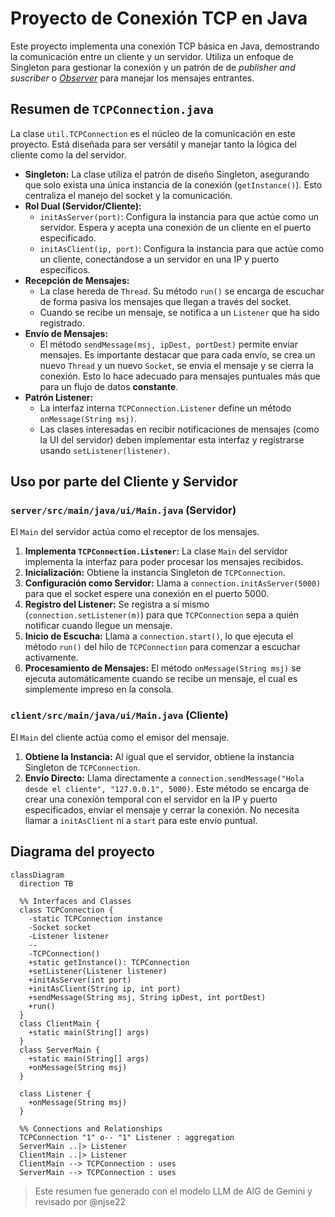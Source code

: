 # Proyecto de Conexión TCP en Java

Este proyecto implementa una conexión TCP básica en Java, demostrando la comunicación entre un cliente y un servidor. Utiliza un enfoque de Singleton para gestionar la conexión y un patrón de de *publisher and suscriber* o [*Observer*](https://refactoring.guru/design-patterns/observer)  para manejar los mensajes entrantes.

## Resumen de `TCPConnection.java`

La clase `util.TCPConnection` es el núcleo de la comunicación en este proyecto. Está diseñada para ser versátil y manejar tanto la lógica del cliente como la del servidor.

- **Singleton:** La clase utiliza el patrón de diseño Singleton, asegurando que solo exista una única instancia de la conexión (`getInstance()`). Esto centraliza el manejo del socket y la comunicación.
- **Rol Dual (Servidor/Cliente):**
  - `initAsServer(port)`: Configura la instancia para que actúe como un servidor. Espera y acepta una conexión de un cliente en el puerto especificado.
  - `initAsClient(ip, port)`: Configura la instancia para que actúe como un cliente, conectándose a un servidor en una IP y puerto específicos.
- **Recepción de Mensajes:**
  - La clase hereda de `Thread`. Su método `run()` se encarga de escuchar de forma pasiva los mensajes que llegan a través del socket.
  - Cuando se recibe un mensaje, se notifica a un `Listener` que ha sido registrado.
- **Envío de Mensajes:**
  - El método `sendMessage(msj, ipDest, portDest)` permite enviar mensajes. Es importante destacar que para cada envío, se crea un nuevo `Thread` y un nuevo `Socket`, se envía el mensaje y se cierra la conexión. Esto lo hace adecuado para mensajes puntuales más que para un flujo de datos **constante**.
- **Patrón Listener:**
  - La interfaz interna `TCPConnection.Listener` define un método `onMessage(String msj)`.
  - Las clases interesadas en recibir notificaciones de mensajes (como la UI del servidor) deben implementar esta interfaz y registrarse usando `setListener(listener)`.

## Uso por parte del Cliente y Servidor

### `server/src/main/java/ui/Main.java` (Servidor)

El `Main` del servidor actúa como el receptor de los mensajes.

1. **Implementa `TCPConnection.Listener`:** La clase `Main` del servidor implementa la interfaz para poder procesar los mensajes recibidos.
2. **Inicialización:** Obtiene la instancia Singleton de `TCPConnection`.
3. **Configuración como Servidor:** Llama a `connection.initAsServer(5000)` para que el socket espere una conexión en el puerto 5000.
4. **Registro del Listener:** Se registra a sí mismo (`connection.setListener(m)`) para que `TCPConnection` sepa a quién notificar cuando llegue un mensaje.
5. **Inicio de Escucha:** Llama a `connection.start()`, lo que ejecuta el método `run()` del hilo de `TCPConnection` para comenzar a escuchar activamente.
6. **Procesamiento de Mensajes:** El método `onMessage(String msj)` se ejecuta automáticamente cuando se recibe un mensaje, el cual es simplemente impreso en la consola.

### `client/src/main/java/ui/Main.java` (Cliente)

El `Main` del cliente actúa como el emisor del mensaje.

1. **Obtiene la Instancia:** Al igual que el servidor, obtiene la instancia Singleton de `TCPConnection`.
2. **Envío Directo:** Llama directamente a `connection.sendMessage("Hola desde el cliente", "127.0.0.1", 5000)`. Este método se encarga de crear una conexión temporal con el servidor en la IP y puerto especificados, enviar el mensaje y cerrar la conexión. No necesita llamar a `initAsClient` ni a `start` para este envío puntual.



## Diagrama del proyecto

```mermaid
classDiagram
  direction TB

  %% Interfaces and Classes
  class TCPConnection {
    -static TCPConnection instance
    -Socket socket
    -Listener listener
    --
    -TCPConnection()
    +static getInstance(): TCPConnection
    +setListener(Listener listener)
    +initAsServer(int port)
    +initAsClient(String ip, int port)
    +sendMessage(String msj, String ipDest, int portDest)
    +run()
  }
  class ClientMain {
    +static main(String[] args)
  }
  class ServerMain {
    +static main(String[] args)
    +onMessage(String msj)
  }

  class Listener {
    +onMessage(String msj)
  }

  %% Connections and Relationships
  TCPConnection "1" o-- "1" Listener : aggregation
  ServerMain ..|> Listener
  ClientMain ..|> Listener
  ClientMain --> TCPConnection : uses
  ServerMain --> TCPConnection : uses
```



> Este resumen fue generado con el modelo LLM de AIG de Gemini y revisado por @njse22
